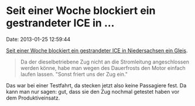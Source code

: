 Seit einer Woche blockiert ein gestrandeter ICE in \...
=======================================================

Date: 2013-01-25 12:59:44

[Seit einer Woche blockiert ein gestrandeter ICE in Niedersachsen ein
Gleis](http://www.welt.de/vermischtes/article113127063/Kaputter-ICE-blockiert-seit-einer-Woche-die-Strecke.html).

> Da der dieselbetriebene Zug nicht an die Stromleitung angeschlossen
> werden könne, habe man wegen des Dauerfrosts den Motor einfach laufen
> lassen. \"Sonst friert uns der Zug ein.\"

Das war bei einer Testfahrt, da stecken jetzt also keine Passagiere
fest. Da kann man nur sagen: gut, dass sie den Zug nochmal getestet
haben vor dem Produktiveinsatz.
